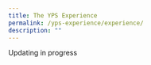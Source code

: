```yaml
---
title: The YPS Experience
permalink: /yps-experience/experience/
description: ""
---
```

Updating in progress
